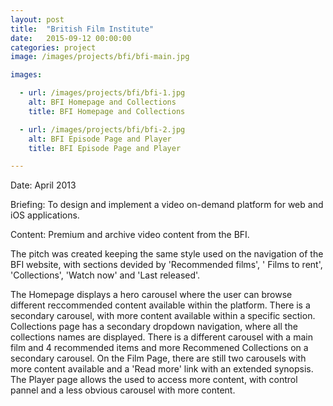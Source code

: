 ```yaml
---
layout: post
title:  "British Film Institute"
date:   2015-09-12 00:00:00
categories: project
image: /images/projects/bfi/bfi-main.jpg

images:

  - url: /images/projects/bfi/bfi-1.jpg
    alt: BFI Homepage and Collections
    title: BFI Homepage and Collections

  - url: /images/projects/bfi/bfi-2.jpg
    alt: BFI Episode Page and Player
    title: BFI Episode Page and Player

---
```

<p>Date: April 2013</p>
<p>Briefing: To design and implement a video on-demand platform for web and iOS applications.</p>
<p>Content: Premium and archive video content from the BFI.</p>
<p></p>
<p>The pitch was created keeping the same style used on the navigation of the BFI website, with sections devided by 'Recommended films', ' Films to rent', 'Collections', 'Watch now' and 'Last released'.</p>
<p>The Homepage displays a hero carousel where the user can browse different reccommended content available within the platform. There is a secondary carousel, with more content available within a specific section. Collections page has a secondary dropdown navigation, where all the collections names are displayed. There is a different carousel with a main film and 4 recommended items and more Recommened Collections on a secondary carousel. On the Film Page, there are still two carousels with more content available and a 'Read more' link with an extended synopsis. The Player page allows the used to access more content, with control pannel and a less obvious carousel with more content.</p>
